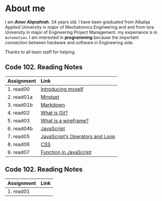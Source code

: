 # About me

I am **_Amer Alqnahrah_**. 34 years old.
I have been graduated from Albalqa Applied University in major of Mechatronics Engineering and and from Isra University in major of Engineering Project Management. my exiperiance is in `Automation`.
I am interested in __programming__ because the important connection between hardware and software in Engineering side.

Thanks to all team staff for helping. 

## Code 102. Reading Notes

Assignment  | Link                                                                                 | 
------------|:------------------------------------------------------------------------------------ |
1. read00   | [Introducing myself](https://amer-1987.github.io/Introducing-my-self/)               |
2. read01a  | [Mindset](https://amer-1987.github.io/reading-notes-/read)                           |
3. read01b  | [Markdown ](https://amer-1987.github.io/reading-notes-/read01)                       |
4. read02   | [What is Git?](https://amer-1987.github.io/reading-notes-/read02)                    |
5. read03   | [What is a wireframe?](https://amer-1987.github.io/reading-notes-/read03)            |
6. read04b  | [JavaScript](https://amer-1987.github.io/reading-notes-/read04b)                     |  
7. read05   | [JavaScript’s Operators and Loop](https://amer-1987.github.io/reading-notes-/read05) |    
8. read06   | [CSS](https://amer-1987.github.io/reading-notes-/read06)                             |    
9. read07   | [Function in JavaScript](https://amer-1987.github.io/reading-notes-/read07)          | 


## Code 102. Reading Notes
Assignment  | Link                                                                                 | 
------------|:------------------------------------------------------------------------------------ |
1. read01   | []()               |



  